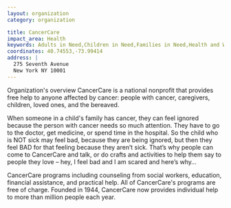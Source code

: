 ```yaml
---
layout: organization
category: organization

title: CancerCare
impact_area: Health
keywords: Adults in Need,Children in Need,Families in Need,Health and Wellness
coordinates: 40.74553,-73.99414
address: |
  275 Seventh Avenue
  New York NY 10001
---
```

Organization's overview
CancerCare is a national nonprofit that provides free help to anyone affected by cancer: people with cancer, caregivers, children, loved ones, and the bereaved. 

 
When someone in a child's family has cancer, they can feel ignored because the person with cancer needs so much attention. They have to go to the doctor, get medicine, or spend time in the hospital.  So the child who is NOT sick may feel bad, because they are being ignored, but then they feel BAD for that feeling because they aren’t sick.  That’s why people can come to CancerCare and talk, or do crafts and activities to help them say to people they love – hey, I feel bad and I am scared and here’s why… 
 
CancerCare programs including counseling from social workers, education, financial assistance, and practical help. All of CancerCare's programs are free of charge. Founded in 1944, CancerCare now provides individual help to more than million people each year.   
 